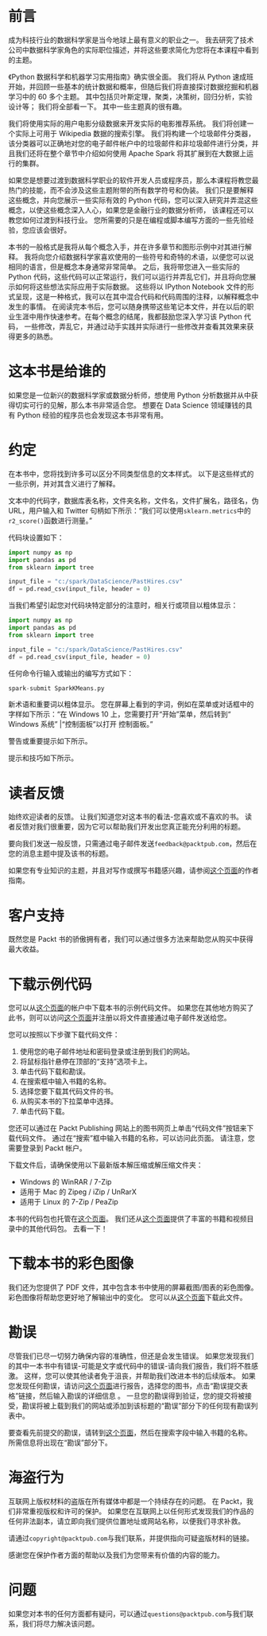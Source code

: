 # 前言

成为科技行业的数据科学家是当今地球上最有意义的职业之一。 我去研究了技术公司中数据科学家角色的实际职位描述，并将这些要求简化为您将在本课程中看到的主题。

《Python 数据科学和机器学习实用指南》确实很全面。 我们将从 Python 速成班开始，并回顾一些基本的统计数据和概率，但随后我们将直接探讨数据挖掘和机器学习中的 60 多个主题。 其中包括贝叶斯定理，聚类，决策树，回归分析，实验设计等； 我们将全部看一下。 其中一些主题真的很有趣。

我们将使用实际的用户电影分级数据来开发实际的电影推荐系统。 我们将创建一个实际上可用于 Wikipedia 数据的搜索引擎。 我们将构建一个垃圾邮件分类器，该分类器可以正确地对您的电子邮件帐户中的垃圾邮件和非垃圾邮件进行分类，并且我们还将在整个章节中介绍如何使用 Apache Spark 将其扩展到在大数据上运行的集群。

如果您是想要过渡到数据科学职业的软件开发人员或程序员，那么本课程将教您最热门的技能，而不会涉及这些主题附带的所有数学符号和伪装。 我们只是要解释这些概念，并向您展示一些实际有效的 Python 代码，您可以深入研究并弄混这些概念，以使这些概念深入人心，如果您是金融行业的数据分析师， 该课程还可以教您如何过渡到科技行业。 您所需要的只是在编程或脚本编写方面的一些先验经验，您应该会很好。

本书的一般格式是我将从每个概念入手，并在许多章节和图形示例中对其进行解释。 我将向您介绍数据科学家喜欢使用的一些符号和奇特的术语，以便您可以说相同的语言，但是概念本身通常非常简单。 之后，我将带您进入一些实际的 Python 代码，这些代码可以正常运行，我们可以运行并弄乱它们，并且将向您展示如何将这些想法实际应用于实际数据。 这些将以 IPython Notebook 文件的形式呈现，这是一种格式，我可以在其中混合代码和代码周围的注释，以解释概念中发生的事情。 在阅读完本书后，您可以随身携带这些笔记本文件，并在以后的职业生涯中用作快速参考。在每个概念的结尾，我都鼓励您深入学习该 Python 代码， 一些修改，弄乱它，并通过动手实践并实际进行一些修改并查看其效果来获得更多的熟悉。

# 这本书是给谁的

如果您是一位新兴的数据科学家或数据分析师，想使用 Python 分析数据并从中获得切实可行的见解，那么本书非常适合您。 想要在 Data Science 领域赚钱的具有 Python 经验的程序员也会发现这本书非常有用。

# 约定

在本书中，您将找到许多可以区分不同类型信息的文本样式。 以下是这些样式的一些示例，并对其含义进行了解释。

文本中的代码字，数据库表名称，文件夹名称，文件名，文件扩展名，路径名，伪 URL，用户输入和 Twitter 句柄如下所示：“我们可以使用`sklearn.metrics`中的`r2_score()`函数进行测量。”

代码块设置如下：

```py
import numpy as np 
import pandas as pd 
from sklearn import tree 

input_file = "c:/spark/DataScience/PastHires.csv" 
df = pd.read_csv(input_file, header = 0) 

```

当我们希望引起您对代码块特定部分的注意时，相关行或项目以粗体显示：

```py
import numpy as np
import pandas as pd
from sklearn import tree

input_file = "c:/spark/DataScience/PastHires.csv"
df = pd.read_csv(input_file, header = 0) 

```

任何命令行输入或输出的编写方式如下：

```py
spark-submit SparkKMeans.py  

```

新术语和重要词以粗体显示。 您在屏幕上看到的字词，例如在菜单或对话框中的字样如下所示：“在 Windows 10 上，您需要打开“开始”菜单，然后转到“ Windows 系统” |“控制面板”以打开 控制面板。”

警告或重要提示如下所示。

提示和技巧如下所示。

# 读者反馈

始终欢迎读者的反馈。 让我们知道您对这本书的看法-您喜欢或不喜欢的书。 读者反馈对我们很重要，因为它可以帮助我们开发出您真正能充分利用的标题。

要向我们发送一般反馈，只需通过电子邮件发送`feedback@packtpub.com`，然后在您的消息主题中提及该书的标题。

如果您有专业知识的主题，并且对写作或撰写书籍感兴趣，请参阅[这个页面](http://www.packtpub.com/authors)的作者指南。

# 客户支持

既然您是 Packt 书的骄傲拥有者，我们可以通过很多方法来帮助您从购买中获得最大收益。

# 下载示例代码

您可以从[这个页面](http://www.packtpub.com)的帐户中下载本书的示例代码文件。 如果您在其他地方购买了此书，则可以访问[这个页面](http://www.packtpub.com/support)并注册以将文件直接通过电子邮件发送给您。

您可以按照以下步骤下载代码文件：

1.  使用您的电子邮件地址和密码登录或注册到我们的网站。
2.  将鼠标指针悬停在顶部的“支持”选项卡上。
3.  单击代码下载和勘误。
4.  在搜索框中输入书籍的名称。
5.  选择您要下载其代码文件的书。
6.  从购买本书的下拉菜单中选择。
7.  单击代码下载。

您还可以通过在 Packt Publishing 网站上的图书网页上单击“代码文件”按钮来下载代码文件。 通过在“搜索”框中输入书籍的名称，可以访问此页面。 请注意，您需要登录到 Packt 帐户。

下载文件后，请确保使用以下最新版本解压缩或解压缩文件夹：

*   Windows 的 WinRAR / 7-Zip
*   适用于 Mac 的 Zipeg / iZip / UnRarX
*   适用于 Linux 的 7-Zip / PeaZip

本书的代码包也托管在[这个页面](https://github.com/PacktPublishing/Hands-On-Data-Science-and-Python-Machine-Learning)。 我们还从[这个页面](https://github.com/PacktPublishing/)提供了丰富的书籍和视频目录中的其他代码包。 去看一下！

# 下载本书的彩色图像

我们还为您提供了 PDF 文件，其中包含本书中使用的屏幕截图/图表的彩色图像。 彩色图像将帮助您更好地了解输出中的变化。 您可以从[这个页面](https://www.packtpub.com/sites/default/files/downloads/HandsOnDataScienceandPythonMachineLearning_ColorImages.pdf)下载此文件。

# 勘误

尽管我们已尽一切努力确保内容的准确性，但还是会发生错误。 如果您发现我们的其中一本书中有错误-可能是文字或代码中的错误-请向我们报告，我们将不胜感激。 这样，您可以使其他读者免于沮丧，并帮助我们改进本书的后续版本。 如果您发现任何勘误，请访问[这个页面](http://www.packtpub.com/submit-errata)进行报告，选择您的图书，点击“勘误提交表格”链接，然后输入勘误的详细信息 。 一旦您的勘误得到验证，您的提交将被接受，勘误将被上载到我们的网站或添加到该标题的“勘误”部分下的任何现有勘误列表中。

要查看先前提交的勘误，请转到[这个页面](https://www.packtpub.com/books/content/support)，然后在搜索字段中输入书籍的名称。 所需信息将出现在“勘误”部分下。

# 海盗行为

互联网上版权材料的盗版在所有媒体中都是一个持续存在的问题。 在 Packt，我们非常重视版权和许可的保护。 如果您在互联网上以任何形式发现我们的作品的任何非法副本，请立即向我们提供位置地址或网站名称，以便我们寻求补救。

请通过`copyright@packtpub.com`与我们联系，并提供指向可疑盗版材料的链接。

感谢您在保护作者方面的帮助以及我们为您带来有价值的内容的能力。

# 问题

如果您对本书的任何方面都有疑问，可以通过`questions@packtpub.com`与我们联系，我们将尽力解决该问题。